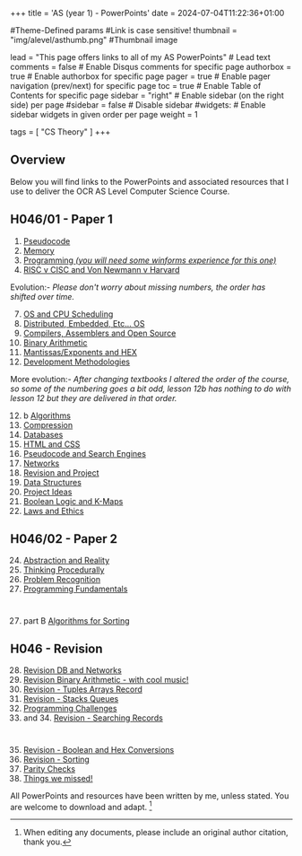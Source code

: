 +++
title = 'AS (year 1) - PowerPoints'
date = 2024-07-04T11:22:36+01:00

#Theme-Defined params
#Link is case sensitive!
thumbnail = "img/alevel/asthumb.png" #Thumbnail image

lead = "This page offers links to all of my AS PowerPoints" # Lead text
comments = false # Enable Disqus comments for specific page
authorbox = true # Enable authorbox for specific page
pager = true # Enable pager navigation (prev/next) for specific page
toc = true # Enable Table of Contents for specific page
sidebar = "right" # Enable sidebar (on the right side) per page
#sidebar = false # Disable sidebar 
#widgets: # Enable sidebar widgets in given order per page
weight = 1

tags = [ "CS Theory" ]
+++

## Overview

Below you will find links to the PowerPoints and associated resources that I use to deliver the OCR AS Level Computer Science Course.  

## H046/01 - Paper 1
1. [Pseudocode](https://drive.google.com/drive/folders/1TA3QBl5VfzlzwvbfszBcnczfc5ZHTmis?usp=sharing)
2. [Memory](https://drive.google.com/drive/folders/1kCPg0DfRjsyU-q0tJ9wPb4XEpjnS4BJ4?usp=drive_link)
3. [Programming *(you will need some winforms experience for this one)*](https://drive.google.com/drive/folders/17IWqWrjRE4w3tQQ6bizbmdWehHdB_WcI?usp=sharing)
4. [RISC v CISC and Von Newmann v Harvard](https://drive.google.com/drive/folders/1BM5usvSLoF_8c6amCd9sNSd7yl36oluE?usp=sharing)


Evolution:- *Please don't worry about missing numbers, the order has shifted over time.*

7. [OS and CPU Scheduling](https://drive.google.com/drive/folders/1xuRGSXXul2U4mJXJNMTmwx5XooUCbt98?usp=sharing)
8. [Distributed, Embedded, Etc... OS](https://drive.google.com/drive/folders/12x9-SKyeTgz0IfRie7MSpzIM7iEmYB92?usp=sharing)
9. [Compilers, Assemblers and Open Source](https://drive.google.com/drive/folders/1cnDWOPPPRLEnA5Z3lHvRq2k2Oavl6a2t?usp=drive_link)
10. [Binary Arithmetic](https://drive.google.com/drive/folders/1zMKlBbsmDxGoayOKotoZHRYwKFLLpw8P?usp=drive_link)
11. [Mantissas/Exponents and HEX](https://drive.google.com/drive/folders/10DHxsKHPPfiZjM2UFEKmDvjL_sLfiNj6?usp=sharing)
12. [Development Methodologies](https://drive.google.com/drive/folders/1El_wpiLgmsnBJm2BeZbKbwCnq-pFkHpn?usp=sharing)

More evolution:- *After changing textbooks I altered the order of the course, so some of the numbering goes a bit odd, lesson 12b has nothing to do with lesson 12 but they are delivered in that order.*

12. b [Algorithms](https://drive.google.com/drive/folders/1k9HD3s5H4t1waWGSPjqVZEzcKahx1uef?usp=sharing) 
13. [Compression](https://drive.google.com/drive/folders/1Or6WiGMj6XIBuiVJVp5iAWSMKdwmNUjq?usp=sharing)
14. [Databases](https://drive.google.com/drive/folders/1YXZ2JnBMu4Muyqe3gU82HbAosezPpo7j?usp=drive_link)
15. [HTML and CSS](https://drive.google.com/drive/folders/1qhvZEQfkdNaNRW8GA19ZpbNdEQuNaXPL?usp=drive_link)
16. [Pseudocode and Search Engines](https://drive.google.com/drive/folders/1jjErDnJxXxgqX664R_w4NMRf0YgSVxdk?usp=drive_link)
17. [Networks](https://drive.google.com/drive/folders/1S_22nbl0vx31jKR3VavVE-QclFRwhOz3?usp=sharing)
18. [Revision and Project](https://drive.google.com/drive/folders/1PLbeICsP7RF6BCTuJT9cMkgImqkWFRJX?usp=drive_link)
19. [Data Structures](https://drive.google.com/drive/folders/1EJ2w2k0WOSo5Fy5-8t8WkQfEQXILHepI?usp=drive_link)
20. [Project Ideas](https://drive.google.com/drive/folders/1fZ8R2wmD_mP-1Bs45aNy-EIm6W-SRK-3?usp=drive_link)
21. [Boolean Logic and K-Maps](https://drive.google.com/drive/folders/1tgmXt58joMLQGC7Df45RwdUgM9M0KfQi?usp=drive_link)
23. [Laws and Ethics](https://drive.google.com/drive/folders/1fmL6SZfZXZo-AhnW2w-L4HUQgniANEGG?usp=sharing)

## H046/02 - Paper 2

24. [Abstraction and Reality](https://drive.google.com/drive/folders/1JXYMY78DGNm-1pstraLGuXzG3gi-MPB4?usp=sharing)
25. [Thinking Procedurally](https://drive.google.com/drive/folders/1fIntSfBhNOfF6mKel92SRqExFNZeDGVA?usp=drive_link)
26. [Problem Recognition](https://drive.google.com/drive/folders/1x1RXd3TjNQy-IKV5ko_pHqzNiFd5BA-u?usp=drive_link)
27. [Programming Fundamentals](https://drive.google.com/drive/folders/1tIMYM5EseugwdjArmxpBH-vlia6WoQci?usp=drive_link)
#
27. part B [Algorithms for Sorting](https://drive.google.com/drive/folders/1OH0k_43fXlxOZAtJ-4l7CZdYgGYeFbX2?usp=drive_link)

## H046 - Revision

28. [Revision DB and Networks](https://drive.google.com/drive/folders/1c5lISaRHM-4ATqj95deOqSIq3DIRn8Qs?usp=drive_link)
29. [Revision Binary Arithmetic - with cool music!](https://drive.google.com/drive/folders/1i413G0KZurEkq4gxNtZIRlpzaFE519RI?usp=drive_link)
30. [Revision - Tuples Arrays Record](https://drive.google.com/drive/folders/15CHS7zWCSb0XZ0Lyc8yVvtzG0IEBT1Uk?usp=drive_link)
31. [Revision - Stacks Queues](https://drive.google.com/drive/folders/1YIvOOuT-nN3ExEXnarBxssR3v1wTvgDt?usp=drive_link)
32. [Programming Challenges](https://drive.google.com/drive/folders/1BUtV8w3b6xxoZhre7O3HgBnAZLsmDFgD?usp=drive_link)
33. and 34. [Revision - Searching Records](https://drive.google.com/drive/folders/1BUtV8w3b6xxoZhre7O3HgBnAZLsmDFgD?usp=drive_link)
#
35. [Revision - Boolean and Hex Conversions](https://drive.google.com/drive/folders/1c8E4uaolCT0w1ZuLQvqFPeYEVNg2QlEi?usp=drive_link)
37. [Revision - Sorting](https://drive.google.com/drive/folders/19wY33CKq7pT6WSV3ZHzL9TrZ4KKqN6k9?usp=drive_link)
38. [Parity Checks](https://drive.google.com/drive/folders/1GhQ6pqfqd__-YwTdBDw3oPIxoYdDxpr5?usp=drive_link)
39. [Things we missed!](https://drive.google.com/drive/folders/1_5APNc1h5qY4uo4pwmSxRHVUqNeNqISW?usp=drive_link)






All PowerPoints and resources have been written by me, unless stated.  You are welcome to download and adapt. [^*]





[^*]: When editing any documents, please include an original author citation, thank you. 

